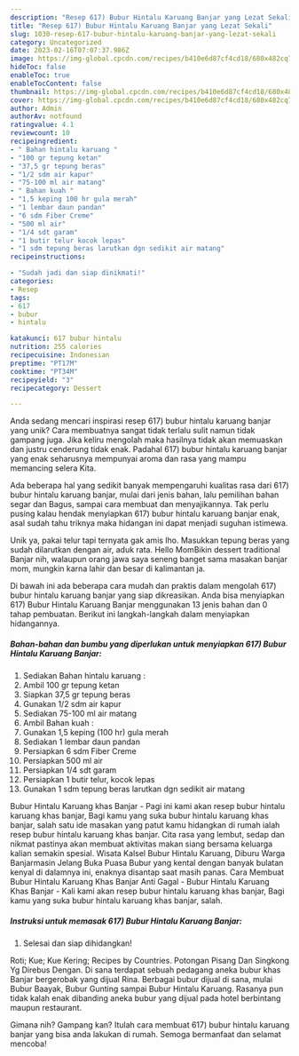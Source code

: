 ```yaml
---
description: "Resep 617) Bubur Hintalu Karuang Banjar yang Lezat Sekali"
title: "Resep 617) Bubur Hintalu Karuang Banjar yang Lezat Sekali"
slug: 1030-resep-617-bubur-hintalu-karuang-banjar-yang-lezat-sekali
category: Uncategorized
date: 2023-02-16T07:07:37.986Z
image: https://img-global.cpcdn.com/recipes/b410e6d87cf4cd18/680x482cq70/617-bubur-hintalu-karuang-banjar-foto-resep-utama.jpg
hideToc: false
enableToc: true
enableTocContent: false
thumbnail: https://img-global.cpcdn.com/recipes/b410e6d87cf4cd18/680x482cq70/617-bubur-hintalu-karuang-banjar-foto-resep-utama.jpg
cover: https://img-global.cpcdn.com/recipes/b410e6d87cf4cd18/680x482cq70/617-bubur-hintalu-karuang-banjar-foto-resep-utama.jpg
author: Admin
authorAv: notfound
ratingvalue: 4.1
reviewcount: 10
recipeingredient:
- " Bahan hintalu karuang "
- "100 gr tepung ketan"
- "37,5 gr tepung beras"
- "1/2 sdm air kapur"
- "75-100 ml air matang"
- " Bahan kuah "
- "1,5 keping 100 hr gula merah"
- "1 lembar daun pandan"
- "6 sdm Fiber Creme"
- "500 ml air"
- "1/4 sdt garam"
- "1 butir telur kocok lepas"
- "1 sdm tepung beras larutkan dgn sedikit air matang"
recipeinstructions:

- "Sudah jadi dan siap dinikmati!"
categories:
- Resep
tags:
- 617
- bubur
- hintalu

katakunci: 617 bubur hintalu 
nutrition: 255 calories
recipecuisine: Indonesian
preptime: "PT17M"
cooktime: "PT34M"
recipeyield: "3"
recipecategory: Dessert

---
```





Anda sedang mencari inspirasi resep 617) bubur hintalu karuang banjar yang unik? Cara membuatnya sangat tidak terlalu sulit namun tidak gampang juga. Jika keliru mengolah maka hasilnya tidak akan memuaskan dan justru cenderung tidak enak. Padahal 617) bubur hintalu karuang banjar yang enak seharusnya mempunyai aroma dan rasa yang mampu memancing selera Kita.





Ada beberapa hal yang sedikit banyak mempengaruhi kualitas rasa dari 617) bubur hintalu karuang banjar, mulai dari jenis bahan, lalu pemilihan bahan segar dan Bagus, sampai cara membuat dan menyajikannya. Tak perlu pusing kalau hendak menyiapkan 617) bubur hintalu karuang banjar enak,      asal sudah tahu triknya maka hidangan ini dapat menjadi suguhan istimewa.














Unik ya, pakai telur tapi ternyata gak amis lho. Masukkan tepung beras yang sudah dilarutkan dengan air, aduk rata. Hello MomBikin dessert traditional Banjar nih, walaupun orang jawa saya seneng banget sama masakan banjar mom, mungkin karna lahir dan besar di kalimantan ja.






Di bawah ini ada beberapa cara mudah dan praktis dalam mengolah 617) bubur hintalu karuang banjar yang siap dikreasikan. Anda bisa menyiapkan 617) Bubur Hintalu Karuang Banjar menggunakan 13 jenis bahan dan 0 tahap pembuatan. Berikut ini langkah-langkah dalam menyiapkan hidangannya.

<!--inarticleads1-->

##### Bahan-bahan dan bumbu yang diperlukan untuk menyiapkan 617) Bubur Hintalu Karuang Banjar:

1. Sediakan  Bahan hintalu karuang :
1. Ambil 100 gr tepung ketan
1. Siapkan 37,5 gr tepung beras
1. Gunakan 1/2 sdm air kapur
1. Sediakan 75-100 ml air matang
1. Ambil  Bahan kuah :
1. Gunakan 1,5 keping (100 hr) gula merah
1. Sediakan 1 lembar daun pandan
1. Persiapkan 6 sdm Fiber Creme
1. Persiapkan 500 ml air
1. Persiapkan 1/4 sdt garam
1. Persiapkan 1 butir telur, kocok lepas
1. Gunakan 1 sdm tepung beras larutkan dgn sedikit air matang


Bubur Hintalu Karuang khas Banjar - Pagi ini kami akan resep bubur hintalu karuang khas banjar, Bagi kamu yang suka bubur hintalu karuang khas banjar, salah satu ide masakan yang patut kamu hidangkan di rumah ialah resep bubur hintalu karuang khas banjar. Cita rasa yang lembut, sedap dan nikmat pastinya akan membuat aktivitas makan siang bersama keluarga kalian semakin spesial. Wisata Kalsel Bubur Hintalu Karuang, Diburu Warga Banjarmasin Jelang Buka Puasa Bubur yang kental dengan banyak bulatan kenyal di dalamnya ini, enaknya disantap saat masih panas. Cara Membuat Bubur Hintalu Karuang Khas Banjar Anti Gagal - Bubur Hintalu Karuang Khas Banjar - Kali kami akan resep bubur hintalu karuang khas banjar, Bagi kamu yang suka bubur hintalu karuang khas banjar, salah. 

<!--inarticleads2-->

##### Instruksi untuk memasak 617) Bubur Hintalu Karuang Banjar:


1. Selesai dan siap dihidangkan!

Roti; Kue; Kue Kering; Recipes by Countries. Potongan Pisang Dan Singkong Yg Direbus Dengan. Di sana terdapat sebuah pedagang aneka bubur khas Banjar bergerobak yang dijual Rina. Berbagai bubur dijual di sana, mulai Bubur Baayak, Bubur Gunting sampai Bubur Hintalu Karuang. Rasanya pun tidak kalah enak dibanding aneka bubur yang dijual pada hotel berbintang maupun restaurant. 

Gimana nih? Gampang kan? Itulah cara membuat 617) bubur hintalu karuang banjar yang bisa anda lakukan di rumah. Semoga bermanfaat dan selamat mencoba!
